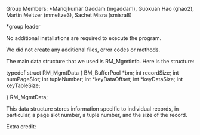 Group Members: *Manojkumar Gaddam (mgaddam), Guoxuan Hao (ghao2), Martin Meltzer (mmeltze3), Sachet Misra (smisra8)

*group leader

No additional installations are required to execute the program. 

We did not create any additional files, error codes or methods.

The main data structure that we used is RM_MgmtInfo. Here is the structure: 

typedef struct RM_MgmtData {
  BM_BufferPool *bm;
  int recordSize;
  int numPageSlot;
  int tupleNumber;
  int *keyDataOffset;
  int *keyDataSize;
  int keyTableSize;
  
} RM_MgmtData;

This data structure stores information specific to individual records, in particular, a page slot number, a tuple number, 
and the size of the record.

Extra credit: 

